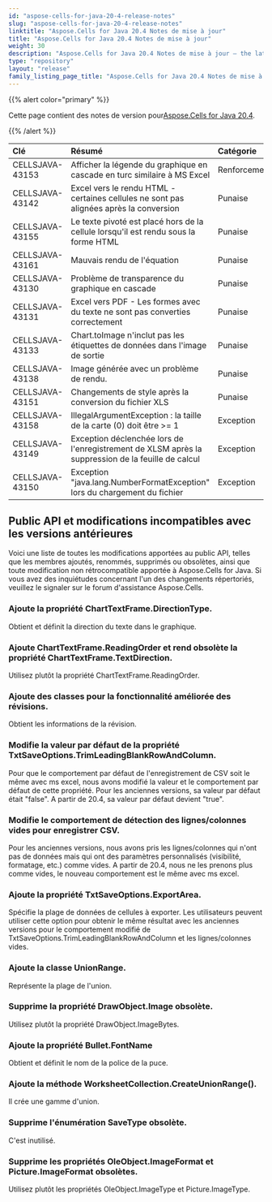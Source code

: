 ```yaml
---
id: "aspose-cells-for-java-20-4-release-notes"
slug: "aspose-cells-for-java-20-4-release-notes"
linktitle: "Aspose.Cells for Java 20.4 Notes de mise à jour"
title: "Aspose.Cells for Java 20.4 Notes de mise à jour"
weight: 30
description: "Aspose.Cells for Java 20.4 Notes de mise à jour – the latest updates and fixes."
type: "repository"
layout: "release"
family_listing_page_title: "Aspose.Cells for Java 20.4 Notes de mise à jour"
---
```

{{% alert color="primary" %}} 

 Cette page contient des notes de version pour[Aspose.Cells for Java 20.4](https://releases.aspose.com/cells/java/new-releases/aspose.cells-for-java-20.4/).

{{% /alert %}} 

|**Clé**|**Résumé**|**Catégorie**|
|:- |:- |:- |
|CELLSJAVA-43153|Afficher la légende du graphique en cascade en turc similaire à MS Excel|Renforcement|
|CELLSJAVA-43142|Excel vers le rendu HTML - certaines cellules ne sont pas alignées après la conversion|Punaise|
|CELLSJAVA-43155|Le texte pivoté est placé hors de la cellule lorsqu'il est rendu sous la forme HTML|Punaise|
|CELLSJAVA-43161|Mauvais rendu de l'équation|Punaise|
|CELLSJAVA-43130|Problème de transparence du graphique en cascade|Punaise|
|CELLSJAVA-43131|Excel vers PDF - Les formes avec du texte ne sont pas converties correctement|Punaise|
|CELLSJAVA-43133|Chart.toImage n'inclut pas les étiquettes de données dans l'image de sortie|Punaise|
|CELLSJAVA-43138|Image générée avec un problème de rendu.|Punaise|
|CELLSJAVA-43151|Changements de style après la conversion du fichier XLS|Punaise|
|CELLSJAVA-43158|IllegalArgumentException : la taille de la carte (0) doit être >= 1|Exception|
|CELLSJAVA-43149|Exception déclenchée lors de l'enregistrement de XLSM après la suppression de la feuille de calcul|Exception|
|CELLSJAVA-43150|Exception "java.lang.NumberFormatException" lors du chargement du fichier|Exception|
## **Public API et modifications incompatibles avec les versions antérieures**
Voici une liste de toutes les modifications apportées au public API, telles que les membres ajoutés, renommés, supprimés ou obsolètes, ainsi que toute modification non rétrocompatible apportée à Aspose.Cells for Java. Si vous avez des inquiétudes concernant l'un des changements répertoriés, veuillez le signaler sur le forum d'assistance Aspose.Cells.
### **Ajoute la propriété ChartTextFrame.DirectionType.**
Obtient et définit la direction du texte dans le graphique.
### **Ajoute ChartTextFrame.ReadingOrder et rend obsolète la propriété ChartTextFrame.TextDirection.**
Utilisez plutôt la propriété ChartTextFrame.ReadingOrder.
### **Ajoute des classes pour la fonctionnalité améliorée des révisions.**
Obtient les informations de la révision.
### **Modifie la valeur par défaut de la propriété TxtSaveOptions.TrimLeadingBlankRowAndColumn.**
Pour que le comportement par défaut de l'enregistrement de CSV soit le même avec ms excel, nous avons modifié la valeur et le comportement par défaut de cette propriété. Pour les anciennes versions, sa valeur par défaut était "false". A partir de 20.4, sa valeur par défaut devient "true".
### **Modifie le comportement de détection des lignes/colonnes vides pour enregistrer CSV.**
Pour les anciennes versions, nous avons pris les lignes/colonnes qui n'ont pas de données mais qui ont des paramètres personnalisés (visibilité, formatage, etc.) comme vides. A partir de 20.4, nous ne les prenons plus comme vides, le nouveau comportement est le même avec ms excel.
### **Ajoute la propriété TxtSaveOptions.ExportArea.**
Spécifie la plage de données de cellules à exporter. Les utilisateurs peuvent utiliser cette option pour obtenir le même résultat avec les anciennes versions pour le comportement modifié de TxtSaveOptions.TrimLeadingBlankRowAndColumn et les lignes/colonnes vides.
### **Ajoute la classe UnionRange.**
Représente la plage de l'union.
### **Supprime la propriété DrawObject.Image obsolète.**
Utilisez plutôt la propriété DrawObject.ImageBytes.
### **Ajoute la propriété Bullet.FontName**
Obtient et définit le nom de la police de la puce.
### **Ajoute la méthode WorksheetCollection.CreateUnionRange().**
Il crée une gamme d'union.
### **Supprime l'énumération SaveType obsolète.**
C'est inutilisé.
### **Supprime les propriétés OleObject.ImageFormat et Picture.ImageFormat obsolètes.**
Utilisez plutôt les propriétés OleObject.ImageType et Picture.ImageType.
